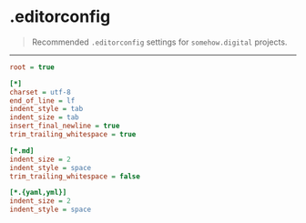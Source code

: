 # .editorconfig
> Recommended `.editorconfig` settings for `somehow.digital` projects.
---

```ini
root = true

[*]
charset = utf-8
end_of_line = lf
indent_style = tab
indent_size = tab
insert_final_newline = true
trim_trailing_whitespace = true

[*.md]
indent_size = 2
indent_style = space
trim_trailing_whitespace = false

[*.{yaml,yml}]
indent_size = 2
indent_style = space
```
